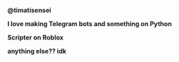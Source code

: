 <b>@timatisensei

I love making Telegram bots and something on Python

Scripter on Roblox

anything else?? idk</b>
